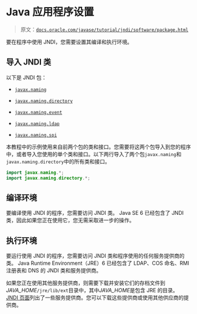 # Java 应用程序设置

> 原文：[`docs.oracle.com/javase/tutorial/jndi/software/package.html`](https://docs.oracle.com/javase/tutorial/jndi/software/package.html)

要在程序中使用 JNDI，您需要设置其编译和执行环境。

## 导入 JNDI 类

以下是 JNDI 包：

+   [`javax.naming`](https://docs.oracle.com/javase/8/docs/api/javax/naming/package-summary.html)

+   [`javax.naming.directory`](https://docs.oracle.com/javase/8/docs/api/javax/naming/directory/package-summary.html)

+   [`javax.naming.event`](https://docs.oracle.com/javase/8/docs/api/javax/naming/event/package-summary.html)

+   [`javax.naming.ldap`](https://docs.oracle.com/javase/8/docs/api/javax/naming/ldap/package-summary.html)

+   [`javax.naming.spi`](https://docs.oracle.com/javase/8/docs/api/javax/naming/spi/package-summary.html)

本教程中的示例使用来自前两个包的类和接口。您需要将这两个包导入到您的程序中，或者导入您使用的单个类和接口。以下两行导入了两个包`javax.naming`和`javax.naming.directory`中的所有类和接口。

```java
import javax.naming.*;
import javax.naming.directory.*;

```

## 编译环境

要编译使用 JNDI 的程序，您需要访问 JNDI 类。 Java SE 6 已经包含了 JNDI 类，因此如果您正在使用它，您无需采取进一步的操作。

## 执行环境

要运行使用 JNDI 的程序，您需要访问 JNDI 类和程序使用的任何服务提供商的类。 Java Runtime Environment（JRE）6 已经包含了 LDAP、COS 命名、RMI 注册表和 DNS 的 JNDI 类和服务提供商。

如果您正在使用其他服务提供商，则需要下载并安装它们的存档文件到*JAVA_HOME*`/jre/lib/ext`目录中，其中*JAVA_HOME*是包含 JRE 的目录。 [JNDI 页面](http://www.oracle.com/technetwork/java/jndi/index.html#download)列出了一些服务提供商。您可以下载这些提供商或使用其他供应商的提供商。
